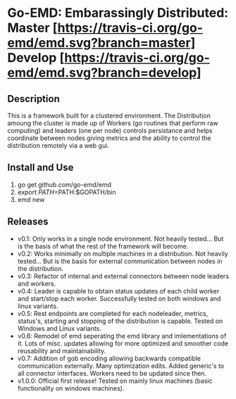 Go-EMD: Embarassingly Distributed: Master [https://travis-ci.org/go-emd/emd.svg?branch=master] Develop [https://travis-ci.org/go-emd/emd.svg?branch=develop]
==

## Description
This is a framework built for a clustered environment.  The Distribution amoung the cluster is made up of Workers (go routines that perform raw computing) and leaders (one per node) controls persistance and helps coordinate between nodes giving metrics and the ability to control the distribution remotely via a web gui.

## Install and Use
1. go get github.com/go-emd/emd
2. export $PATH=$PATH:$GOPATH/bin
3. emd new

## Releases
- v0.1: Only works in a single node environment.  Not heavily tested... But is the basis of what the rest of the framework will become.
- v0.2: Works minimally on multiple machines in a distribution.  Not heavily tested... But is the basis for external communication between nodes in the distribution.
- v0.3: Refactor of internal and external connectors between node leaders and workers.
- v0.4: Leader is capable to obtain status updates of each child worker and start/stop each worker.  Successfully tested on both windows and linux variants.
- v0.5: Rest endpoints are completed for each nodeleader, metrics, status's, starting and stopping of the distribution is capable.  Tested on Windows and Linux variants.
- v0.6: Remodel of emd seperating the emd library and imlementations of it.  Lots of misc. updates allowing for more optimized and smoother code reusability and maintainability.
- v0.7: Addition of gob encoding allowing backwards compatible communication externally.  Many optimization edits.  Added generic's to all connector interfaces.  Workers need to be updated since then.
- v1.0.0: Official first release!  Tested on mainly linux machines (basic functionality on windows machines).
